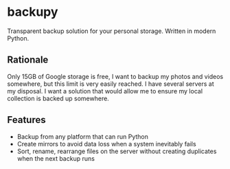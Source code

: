 # backupy
Transparent backup solution for your personal storage. Written in modern Python.

## Rationale

Only 15GB of Google storage is free, I want to backup my photos and videos somewhere, but this limit is very easily reached. I have several servers at my
disposal. I want a solution that would allow me to ensure my local collection
is backed up somewhere.

## Features

- Backup from any platform that can run Python
- Create mirrors to avoid data loss when a system inevitably fails
- Sort, rename, rearrange files on the server without creating duplicates when
  the next backup runs
